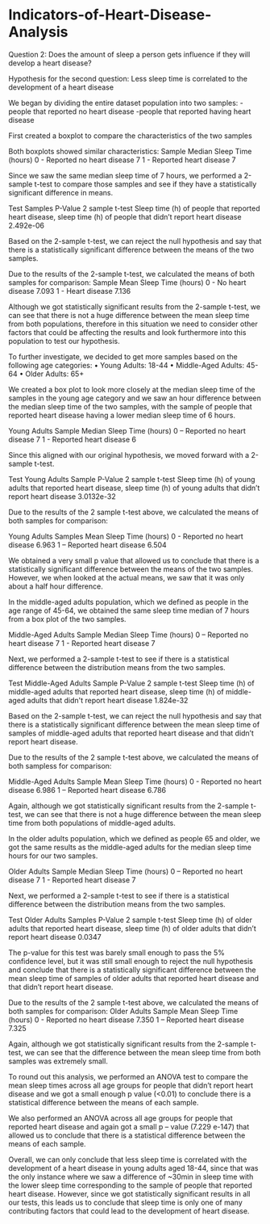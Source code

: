 # Indicators-of-Heart-Disease-Analysis

Question 2: Does the amount of sleep a person gets influence if they will develop a heart disease?

Hypothesis for the second question: Less sleep time is correlated to the development of a heart disease

We began by dividing the entire dataset population into two samples: 
-people that reported no heart disease
-people that reported having heart disease


First created a boxplot to compare the characteristics of the two samples

Both boxplots showed similar characteristics:
Sample	Median Sleep Time (hours)
0 - Reported no heart disease	7
1 - Reported heart disease	7

Since we saw the same median sleep time of 7 hours, we performed a 2-sample t-test to compare those samples and see if they have a statistically significant difference in means. 

Test	Samples	P-Value
2 sample t-test	Sleep time (h) of people that reported heart disease, sleep time (h) of people that didn’t report heart disease	2.492e-06

Based on the 2-sample t-test, we can reject the null hypothesis and say that there is a statistically significant difference between the means of the two samples.

Due to the results of the 2-sample t-test, we calculated the means of both samples for comparison:
Sample	Mean Sleep Time (hours)
0 - No heart disease	7.093
1 - Heart disease	7.136

Although we got statistically significant results from the 2-sample t-test, we can see that there is not a huge difference between the mean sleep time from both populations, therefore in this situation we need to consider other factors that could be affecting the results and look furthermore into this population to test our hypothesis.

To further investigate, we decided to get more samples based on the following age categories:
•	Young Adults: 18-44
•	Middle-Aged Adults: 45-64
•	Older Adults: 65+

We created a box plot to look more closely at the median sleep time of the samples in the young age category and we saw an hour difference between the median sleep time of the two samples, with the sample of people that reported heart disease having a lower median sleep time of 6 hours. 

Young Adults Sample	Median Sleep Time (hours)
0 – Reported no heart disease	7
1 - Reported heart disease	6

Since this aligned with our original hypothesis, we moved forward with a 2-sample t-test.

Test	Young Adults Sample	P-Value
2 sample t-test	Sleep time (h) of young adults that reported heart disease, sleep time (h) of young adults that didn’t report heart disease	3.0132e-32

Due to the results of the 2 sample t-test above, we calculated the means of both samples for comparison:

Young Adults Samples	Mean Sleep Time (hours)
0 - Reported no heart disease	6.963
1 – Reported heart disease	6.504

We obtained a very small p value that allowed us to conclude that there is a statistically significant difference between the means of the two samples. However, we when looked at the actual means, we saw that it was only about a half hour difference.

In the middle-aged adults population, which we defined as people in the age range of 45-64, we obtained the same sleep time median of 7 hours from a box plot of the two samples. 

Middle-Aged Adults Sample	Median Sleep Time (hours)
0 – Reported no heart disease	7
1 - Reported heart disease	7

Next, we performed a 2-sample t-test to see if there is a statistical difference between the distribution means from the two samples. 

Test	Middle-Aged Adults Sample	P-Value
2 sample t-test	Sleep time (h) of middle-aged adults that reported heart disease, sleep time (h) of middle-aged adults that didn't report heart disease	1.824e-32

Based on the 2-sample t-test, we can reject the null hypothesis and say that there is a statistically significant difference between the mean sleep time of samples of middle-aged adults that reported heart disease and that didn’t report heart disease.

Due to the results of the 2 sample t-test above, we calculated the means of both sampless for comparison:

Middle-Aged Adults Sample	Mean Sleep Time (hours)
0 - Reported no heart disease	6.986
1 – Reported heart disease	6.786

Again, although we got statistically significant results from the 2-sample t-test, we can see that there is not a huge difference between the mean sleep time from both populations of middle-aged adults.

In the older adults population, which we defined as people 65 and older, we got the same results as the middle-aged adults for the median sleep time hours for our two samples. 

Older Adults Sample	Median Sleep Time (hours)
0 – Reported no heart disease	7
1 - Reported heart disease	7

Next, we performed a 2-sample t-test to see if there is a statistical difference between the distribution means from the two samples. 

Test	Older Adults Samples	P-Value
2 sample t-test	Sleep time (h) of older adults that reported heart disease, sleep time (h) of older adults that didn’t report heart disease	0.0347

The p-value for this test was barely small enough to pass the 5% confidence level, but it was still small enough to reject the null hypothesis and conclude that there is a statistically significant difference between the mean sleep time of samples of older adults that reported heart disease and that didn’t report heart disease.

Due to the results of the 2 sample t-test above, we calculated the means of both samples for comparison:
Older Adults Sample	Mean Sleep Time (hours)
0 - Reported no heart disease	7.350
1 – Reported heart disease	7.325

Again, although we got statistically significant results from the 2-sample t-test, we can see that the difference between the mean sleep time from both samples was extremely small.

To round out this analysis, we performed an ANOVA test to compare the mean sleep times across all age groups for people that didn’t report heart disease and we got a small enough p value (<0.01) to conclude there is a statistical difference between the means of each sample.
 
 
We also performed an ANOVA across all age groups for people that reported heart disease and again got a small p – value (7.229 e-147) that allowed us to conclude that there is a statistical difference between the means of each sample.
 


Overall, we can only conclude that less sleep time is correlated with the development of a heart disease in young adults aged 18-44, since that was the only instance where we saw a difference of ~30min in sleep time with the lower sleep time corresponding to the sample of people that reported heart disease. However, since we got statistically significant results in all our tests, this leads us to conclude that sleep time is only one of many contributing factors that could lead to the development of heart disease.
